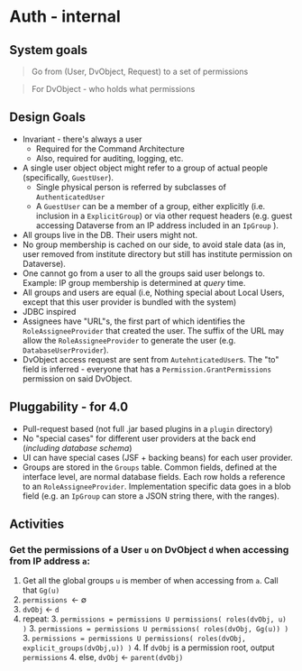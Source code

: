 # Auth - internal

## System goals

> Go from (User, DvObject, Request) to a set of permissions

> For DvObject - who holds what permissions

## Design Goals
* Invariant - there's always a user
    - Required for the Command Architecture
    - Also, required for auditing, logging, etc.
* A single user object object might refer to a group of actual people (specifically, `GuestUser`). 
    - Single physical person is referred by subclasses of `AuthenticatedUser`
    - A `GuestUser` can be a member of a group, either explicitly (i.e. inclusion in a `ExplicitGroup`) or via other request headers (e.g. guest accessing Dataverse from an IP address included in an `IpGroup` ).
* All groups live in the DB. Their users might not.
* No group membership is cached on our side, to avoid stale data (as in, user removed from institute directory but still has institute permission on Dataverse).
* One cannot go from a user to all the groups said user belongs to. Example: IP group membership is determined at *query* time.
* All groups and users are equal (i.e, Nothing special about Local Users, except that this user provider is bundled with the system)
* JDBC inspired
* Assignees have "URL"s, the first part of which identifies the `RoleAssigneeProvider` that created the user. The suffix of the URL may allow the `RoleAssigneeProvider` to generate the user (e.g. `DatabaseUserProvider`).
* DvObject access request are sent from `AutehnticatedUser`s. The "to" field is inferred - everyone that has a `Permission.GrantPermissions` permission on said DvObject.

## Pluggability - for 4.0
* Pull-request based (not full .jar based plugins in a `plugin` directory)
* No "special cases" for different user providers at the back end (*including database schema*)
* UI can have special cases (JSF + backing beans) for each user provider.
* Groups are stored in the `Groups` table. Common fields, defined at the interface level, are normal database fields. Each row holds a reference to an `RoleAssigneeProvider`. Implementation specific data goes in a blob field (e.g. an `IpGroup` can store a JSON string there, with the ranges).

## Activities
### Get the permissions of a User `u` on DvObject `d` when accessing from IP address `a`:
1. Get all the global groups `u` is member of when accessing from `a`. Call that `Gg(u)` 
2. `permissions `&larr; &empty;
3. `dvObj` &larr; `d`
2. repeat:
    3. `permissions = permissions U permissions( roles(dvObj, u) )`
    3. `permissions = permissions U permissions( roles(dvObj, Gg(u)) )`
    3. `permissions = permissions U permissions( roles(dvObj, explicit_groups(dvObj,u)) )`
    4. If `dvObj` is a permission root, output `permissions`
    4. else, `dvObj` &larr; `parent(dvObj)`
